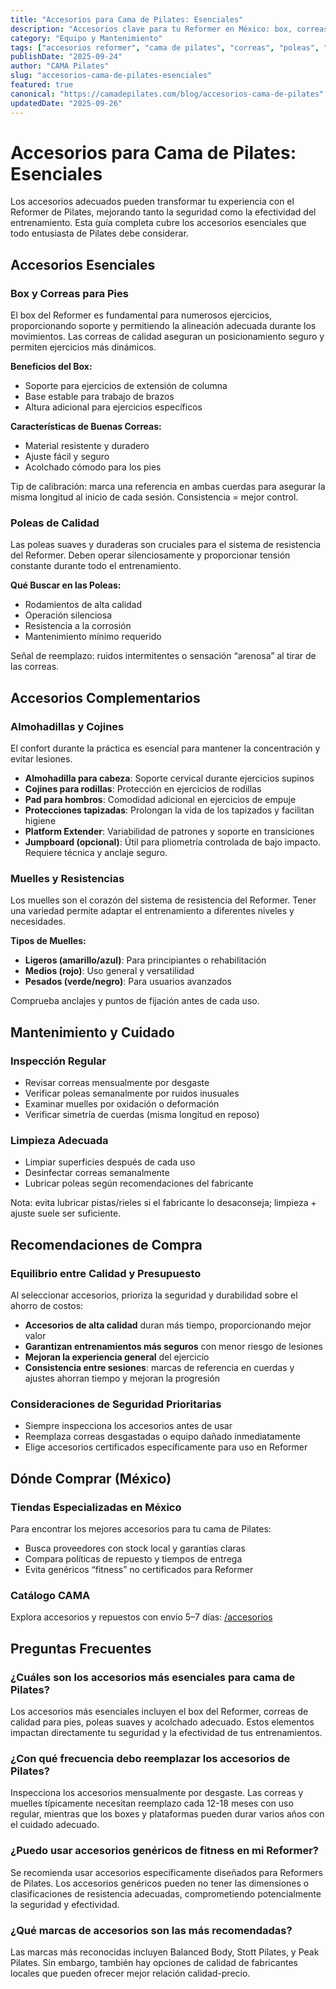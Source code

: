 ```yaml
---
title: "Accesorios para Cama de Pilates: Esenciales"
description: "Accesorios clave para tu Reformer en México: box, correas, poleas, calibración, mantenimiento y compras con seguridad."
category: "Equipo y Mantenimiento"
tags: ["accesorios reformer", "cama de pilates", "correas", "poleas", "reformer mexico"]
publishDate: "2025-09-24"
author: "CAMA Pilates"
slug: "accesorios-cama-de-pilates-esenciales"
featured: true
canonical: "https://camadepilates.com/blog/accesorios-cama-de-pilates"
updatedDate: "2025-09-26"
---
```

 
# Accesorios para Cama de Pilates: Esenciales

Los accesorios adecuados pueden transformar tu experiencia con el Reformer de Pilates, mejorando tanto la seguridad como la efectividad del entrenamiento. Esta guía completa cubre los accesorios esenciales que todo entusiasta de Pilates debe considerar.

## Accesorios Esenciales

### Box y Correas para Pies

El box del Reformer es fundamental para numerosos ejercicios, proporcionando soporte y permitiendo la alineación adecuada durante los movimientos. Las correas de calidad aseguran un posicionamiento seguro y permiten ejercicios más dinámicos.

**Beneficios del Box:**
- Soporte para ejercicios de extensión de columna
- Base estable para trabajo de brazos
- Altura adicional para ejercicios específicos

**Características de Buenas Correas:**
- Material resistente y duradero
- Ajuste fácil y seguro
- Acolchado cómodo para los pies

Tip de calibración: marca una referencia en ambas cuerdas para asegurar la misma longitud al inicio de cada sesión. Consistencia = mejor control.

### Poleas de Calidad

Las poleas suaves y duraderas son cruciales para el sistema de resistencia del Reformer. Deben operar silenciosamente y proporcionar tensión constante durante todo el entrenamiento.

**Qué Buscar en las Poleas:**
- Rodamientos de alta calidad
- Operación silenciosa
- Resistencia a la corrosión
- Mantenimiento mínimo requerido

Señal de reemplazo: ruidos intermitentes o sensación “arenosa” al tirar de las correas.

## Accesorios Complementarios

### Almohadillas y Cojines

El confort durante la práctica es esencial para mantener la concentración y evitar lesiones.

- **Almohadilla para cabeza**: Soporte cervical durante ejercicios supinos
- **Cojines para rodillas**: Protección en ejercicios de rodillas
- **Pad para hombros**: Comodidad adicional en ejercicios de empuje
 - **Protecciones tapizadas**: Prolongan la vida de los tapizados y facilitan higiene
 - **Platform Extender**: Variabilidad de patrones y soporte en transiciones
 - **Jumpboard (opcional)**: Útil para pliometría controlada de bajo impacto. Requiere técnica y anclaje seguro.

### Muelles y Resistencias

Los muelles son el corazón del sistema de resistencia del Reformer. Tener una variedad permite adaptar el entrenamiento a diferentes niveles y necesidades.

**Tipos de Muelles:**
- **Ligeros (amarillo/azul)**: Para principiantes o rehabilitación
- **Medios (rojo)**: Uso general y versatilidad
- **Pesados (verde/negro)**: Para usuarios avanzados

Comprueba anclajes y puntos de fijación antes de cada uso.

## Mantenimiento y Cuidado

### Inspección Regular

- Revisar correas mensualmente por desgaste
- Verificar poleas semanalmente por ruidos inusuales
- Examinar muelles por oxidación o deformación
 - Verificar simetría de cuerdas (misma longitud en reposo)

### Limpieza Adecuada

- Limpiar superficies después de cada uso
- Desinfectar correas semanalmente
- Lubricar poleas según recomendaciones del fabricante

Nota: evita lubricar pistas/rieles si el fabricante lo desaconseja; limpieza + ajuste suele ser suficiente.

## Recomendaciones de Compra

### Equilibrio entre Calidad y Presupuesto

Al seleccionar accesorios, prioriza la seguridad y durabilidad sobre el ahorro de costos:

- **Accesorios de alta calidad** duran más tiempo, proporcionando mejor valor
- **Garantizan entrenamientos más seguros** con menor riesgo de lesiones
- **Mejoran la experiencia general** del ejercicio
 - **Consistencia entre sesiones**: marcas de referencia en cuerdas y ajustes ahorran tiempo y mejoran la progresión

### Consideraciones de Seguridad Prioritarias

- Siempre inspecciona los accesorios antes de usar
- Reemplaza correas desgastadas o equipo dañado inmediatamente
- Elige accesorios certificados específicamente para uso en Reformer

## Dónde Comprar (México)

### Tiendas Especializadas en México

Para encontrar los mejores accesorios para tu cama de Pilates:
- Busca proveedores con stock local y garantías claras
- Compara políticas de repuesto y tiempos de entrega
- Evita genéricos “fitness” no certificados para Reformer

### Catálogo CAMA
Explora accesorios y repuestos con envío 5–7 días: [/accesorios](/accesorios)

<see-also limit="3" />

<hub-list category="Equipo y Mantenimiento" limit="8" title="Más sobre equipo y mantenimiento" />

## Preguntas Frecuentes

### ¿Cuáles son los accesorios más esenciales para cama de Pilates?

Los accesorios más esenciales incluyen el box del Reformer, correas de calidad para pies, poleas suaves y acolchado adecuado. Estos elementos impactan directamente tu seguridad y la efectividad de tus entrenamientos.

### ¿Con qué frecuencia debo reemplazar los accesorios de Pilates?

Inspecciona los accesorios mensualmente por desgaste. Las correas y muelles típicamente necesitan reemplazo cada 12-18 meses con uso regular, mientras que los boxes y plataformas pueden durar varios años con el cuidado adecuado.

### ¿Puedo usar accesorios genéricos de fitness en mi Reformer?

Se recomienda usar accesorios específicamente diseñados para Reformers de Pilates. Los accesorios genéricos pueden no tener las dimensiones o clasificaciones de resistencia adecuadas, comprometiendo potencialmente la seguridad y efectividad.

### ¿Qué marcas de accesorios son las más recomendadas?

Las marcas más reconocidas incluyen Balanced Body, Stott Pilates, y Peak Pilates. Sin embargo, también hay opciones de calidad de fabricantes locales que pueden ofrecer mejor relación calidad-precio.
